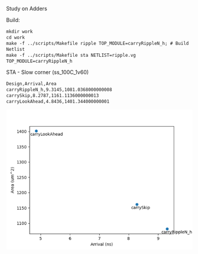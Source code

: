 Study on Adders

Build:
```
mkdir work
cd work
make -f ../scripts/Makefile ripple TOP_MODULE=carryRippleN_h; # Build Netlist
make -f ../scripts/Makefile sta NETLIST=ripple.vg TOP_MODULE=carryRippleN_h
```

STA - Slow corner (ss_100C_1v60)

```
Design,Arrival,Area
carryRippleN_h,9.3145,1081.0368000000008
carrySkip,8.2787,1161.1136000000013
carryLookAhead,4.8436,1401.344000000001
```

![alt Result](results.png)
